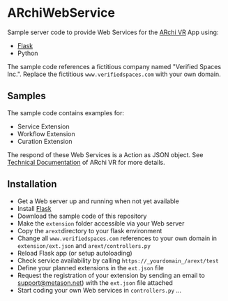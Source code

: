 # ARchiWebService

Sample server code to provide Web Services for the [ARchi VR](https://archi.metason.net) App
using:

- [Flask](https://flask.palletsprojects.com)
- Python

The sample code references a fictitious company named "Verified Spaces Inc.".
Replace the fictitious `www.verifiedspaces.com` with your own domain.

## Samples

The sample code contains examples for:
- Service Extension
- Workflow Extension
- Curation Extension

The respond of these Web Services is a Action as JSON object.
See [Technical Documentation](https://service.metason.net/ar/docu/) of ARchi VR for more details.

## Installation

- Get a Web server up and running when not yet available
- Install [Flask](https://flask.palletsprojects.com)
- Download the sample code of this repository
- Make the `extension` folder accessible via your Web server
- Copy the `arext`directory to your flask environment
- Change all `www.verifiedspaces.com` references to your own domain in `extension/ext.json` and `arext/controllers.py`
- Reload Flask app (or setup autoloading)
- Check service availability by calling `https://_yourdomain_/arext/test`
- Define your planned extensions in the `ext.json` file
- Request the registration of your extension by sending an email to [support@metason.net](support@metason.net)) with the `ext.json` file attached
- Start coding your own Web services in `controllers.py` ...
